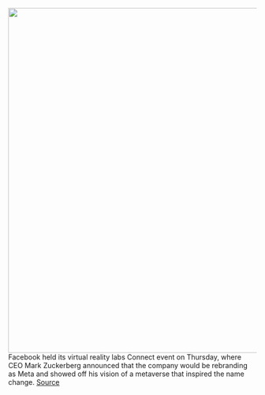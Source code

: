 <img src='https://cdn.vox-cdn.com/thumbor/6Zdywfb4AbLTkU8A0khgWRkNhJg=/0x0:2040x1360/1200x800/filters:focal(857x517:1183x843)/cdn.vox-cdn.com/uploads/chorus_image/image/70059232/DSCF7685.0.jpg' width='700px' /><br/>
Facebook held its virtual reality labs Connect event on Thursday, where CEO Mark Zuckerberg announced that the company would be rebranding as Meta and showed off his vision of a metaverse that inspired the name change.
<a href='https://www.theverge.com/22751328/facebook-meta-rebrand-metaverse-vr-ar-oculus-gta-horizion'> Source <a/>